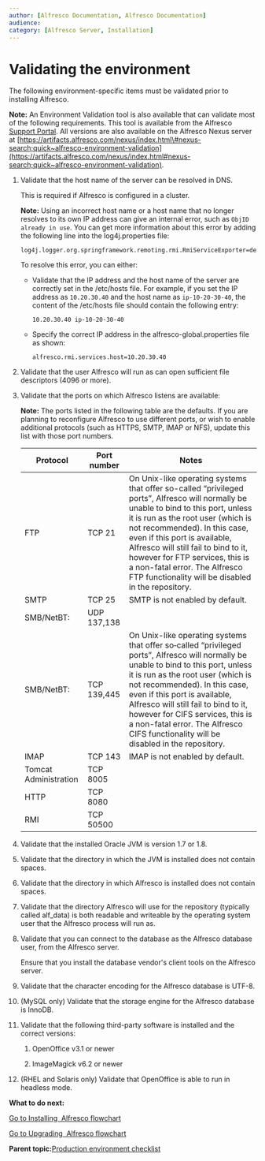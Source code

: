 ```yaml
---
author: [Alfresco Documentation, Alfresco Documentation]
audience: 
category: [Alfresco Server, Installation]
---
```


# Validating the environment

The following environment-specific items must be validated prior to installing Alfresco.

**Note:** An Environment Validation tool is also available that can validate most of the following requirements. This tool is available from the Alfresco [Support Portal](http://support.alfresco.com). All versions are also available on the Alfresco Nexus server at [https://artifacts.alfresco.com/nexus/index.html\#nexus-search;quick~alfresco-environment-validation](https://artifacts.alfresco.com/nexus/index.html#nexus-search;quick~alfresco-environment-validation).

1.  Validate that the host name of the server can be resolved in DNS.

    This is required if Alfresco is configured in a cluster.

    **Note:** Using an incorrect host name or a host name that no longer resolves to its own IP address can give an internal error, such as `ObjID already in use`. You can get more information about this error by adding the following line into the log4j.properties file:

    ```
    log4j.logger.org.springframework.remoting.rmi.RmiServiceExporter=debug
    ```

    To resolve this error, you can either:

    -   Validate that the IP address and the host name of the server are correctly set in the /etc/hosts file. For example, if you set the IP address as `10.20.30.40` and the host name as `ip-10-20-30-40`, the content of the /etc/hosts file should contain the following entry:

        ```
        10.20.30.40 ip-10-20-30-40 
        ```

    -   Specify the correct IP address in the alfresco-global.properties file as shown:

        ```
        alfresco.rmi.services.host=10.20.30.40
        ```

2.  Validate that the user Alfresco will run as can open sufficient file descriptors \(4096 or more\).

3.  Validate that the ports on which Alfresco listens are available:

    **Note:** The ports listed in the following table are the defaults. If you are planning to reconfigure Alfresco to use different ports, or wish to enable additional protocols \(such as HTTPS, SMTP, IMAP or NFS\), update this list with those port numbers.

    |Protocol|Port number|Notes|
    |--------|-----------|-----|
    |FTP|TCP 21|On Unix-like operating systems that offer so-called “privileged ports”, Alfresco will normally be unable to bind to this port, unless it is run as the root user \(which is not recommended\). In this case, even if this port is available, Alfresco will still fail to bind to it, however for FTP services, this is a non-fatal error. The Alfresco FTP functionality will be disabled in the repository.|
    |SMTP|TCP 25|SMTP is not enabled by default.|
    |SMB/NetBT:|UDP 137,138||
    |SMB/NetBT:|TCP 139,445|On Unix-like operating systems that offer so‐called “privileged ports”, Alfresco will normally be unable to bind to this port, unless it is run as the root user \(which is not recommended\). In this case, even if this port is available, Alfresco will still fail to bind to it, however for CIFS services, this is a non-fatal error. The Alfresco CIFS functionality will be disabled in the repository.|
    |IMAP|TCP 143|IMAP is not enabled by default.|
    |Tomcat Administration|TCP 8005||
    |HTTP|TCP 8080||
    |RMI|TCP 50500||

4.  Validate that the installed Oracle JVM is version 1.7 or 1.8.

5.  Validate that the directory in which the JVM is installed does not contain spaces.

6.  Validate that the directory in which Alfresco is installed does not contain spaces.

7.  Validate that the directory Alfresco will use for the repository \(typically called alf\_data\) is both readable and writeable by the operating system user that the Alfresco process will run as.

8.  Validate that you can connect to the database as the Alfresco database user, from the Alfresco server.

    Ensure that you install the database vendor's client tools on the Alfresco server.

9.  Validate that the character encoding for the Alfresco database is UTF-8.

10. \(MySQL only\) Validate that the storage engine for the Alfresco database is InnoDB.

11. Validate that the following third-party software is installed and the correct versions:

    1.  OpenOffice v3.1 or newer

    2.  ImageMagick v6.2 or newer

12. \(RHEL and Solaris only\) Validate that OpenOffice is able to run in headless mode.


**What to do next:**

[Go to Installing  Alfresco flowchart](../concepts/install-singleinstance.md)

[Go to Upgrading  Alfresco flowchart](../concepts/upgrade-singleinstance.md)

**Parent topic:**[Production environment checklist](../concepts/configuration-checklist.md)

